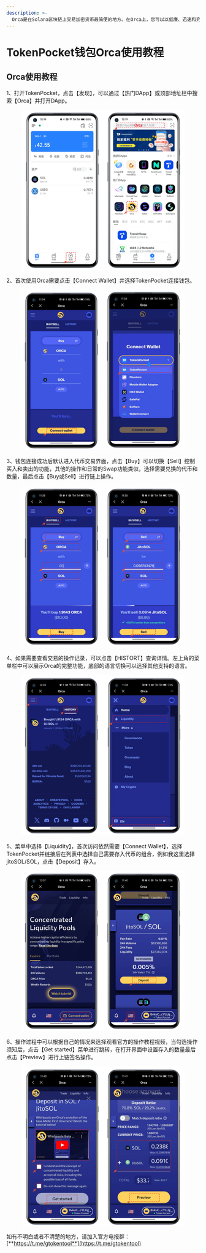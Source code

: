 ```yaml
---
description: >-
  Orca是在Solana区块链上交易加密货币最简便的地方。在Orca上，您可以以低廉、迅速和充满信心的方式交易代币。此外，您还可以向Orca的流动性池之一提供流动性，包括集中流动性池（Whirlpools），以赚取交易费和代币发行。
---
```


# TokenPocket钱包Orca使用教程

## Orca使用教程

1、打开TokenPocket，点击【发现】，可以通过【热门DApp】或顶部地址栏中搜索【Orca】并打开DApp。

<figure><img src="../../.gitbook/assets/hgf.png" alt=""><figcaption></figcaption></figure>

2、首次使用Orca需要点击【Connect Wallet】并选择TokenPocket连接钱包。

<figure><img src="../../.gitbook/assets/hgf (1).png" alt=""><figcaption></figcaption></figure>

3、钱包连接成功后默认进入代币交易界面，点击【Buy】可以切换【Sell】控制买入和卖出的功能，其他的操作和日常的Swap功能类似，选择需要兑换的代币和数量，最后点击【Buy或Sell】进行链上操作。

<figure><img src="../../.gitbook/assets/hgf (2).png" alt=""><figcaption></figcaption></figure>

4、如果需要查看交易的操作记录，可以点击【HISTORT】查询详情。左上角的菜单栏中可以展示Orca的完整功能，底部的语言切换可以选择其他支持的语言。

<figure><img src="../../.gitbook/assets/hgf (3).png" alt=""><figcaption></figcaption></figure>

5、菜单中选择【Liquidity】，首次访问依然需要【Connect Wallet】，选择TokenPocket并链接后在列表中选择自己需要存入代币的组合，例如我这里选择jitoSOL/SOL，点击【Deposit】存入。

<figure><img src="../../.gitbook/assets/hgf (4).png" alt=""><figcaption></figcaption></figure>

6、操作过程中可以根据自己的情况来选择观看官方的操作教程视频，当勾选操作须知后，点击【Get started】菜单进行跳转，在打开界面中设置存入的数量最后点击【Preview】进行上链签名操作。

<figure><img src="../../.gitbook/assets/hgf (5).png" alt=""><figcaption></figcaption></figure>

如有不明白或者不清楚的地方，请加入官方电报群：[**https://t.me/gtokentool**](https://t.me/gtokentool)
